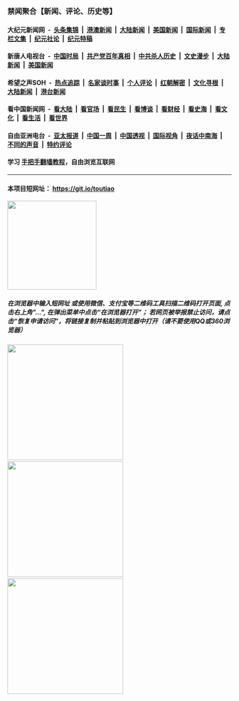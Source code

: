 ### 禁闻聚合【新闻、评论、历史等】

#### 大纪元新闻网 &nbsp;-&nbsp; [头条集锦](indexes/E头条集锦.md?t=02062344) &nbsp;|&nbsp; [港澳新闻](indexes/E港澳新闻.md?t=02062344)  &nbsp;|&nbsp; [大陆新闻](indexes/E大陆新闻.md?t=02062344) &nbsp;|&nbsp; [美国新闻](indexes/E美国新闻.md?t=02062344) &nbsp;|&nbsp; [国际新闻](indexes/E国际新闻.md?t=02062344) &nbsp;|&nbsp; [专栏文集](indexes/E专栏文集.md?t=02062344) &nbsp;|&nbsp; [纪元社论](indexes/E纪元社论.md?t=02062344) &nbsp;|&nbsp; [纪元特稿](indexes/E纪元特稿.md?t=02062344) 

#### 新唐人电视台 &nbsp;-&nbsp; [中国时局](indexes/N中国时局.md?t=02062344) &nbsp;|&nbsp; [共产党百年真相](indexes/N共产党百年真相.md?t=02062344) &nbsp;|&nbsp; [中共杀人历史](indexes/N中共杀人历史.md?t=02062344) &nbsp;|&nbsp; [文史漫步](indexes/N文史漫步.md?t=02062344) &nbsp;|&nbsp; [大陆新闻](indexes/N大陆新闻.md?t=02062344) &nbsp;|&nbsp; [美国新闻](indexes/N美国新闻.md?t=02062344)

#### 希望之声SOH &nbsp;-&nbsp; [热点追踪](indexes/H热点追踪.md?t=02062344) &nbsp;|&nbsp; [名家谈时事](indexes/H名家谈时事.md?t=02062344) &nbsp;|&nbsp; [个人评论](indexes/H个人评论.md?t=02062344)  &nbsp;|&nbsp; [红朝解密](indexes/H红朝解密.md?t=02062344) &nbsp;|&nbsp; [文化寻根](indexes/H文化寻根.md?t=02062344) &nbsp;|&nbsp; [大陆新闻](indexes/H大陆新闻.md?t=02062344) &nbsp;|&nbsp; [港台新闻](indexes/H港台新闻.md?t=02062344)

#### 看中国新闻网 &nbsp;-&nbsp; [看大陆](indexes/S看大陆.md?t=02062344) &nbsp;|&nbsp; [看官场](indexes/S看官场.md?t=02062344) &nbsp;|&nbsp; [看民生](indexes/S看民生.md?t=02062344)  &nbsp;|&nbsp; [看博谈](indexes/S看博谈.md?t=02062344) &nbsp;|&nbsp; [看财经](indexes/S看财经.md?t=02062344) &nbsp;|&nbsp; [看史海](indexes/S看史海.md?t=02062344) &nbsp;|&nbsp; [看文化](indexes/S看文化.md?t=02062344) &nbsp;|&nbsp; [看生活](indexes/S看生活.md?t=02062344) &nbsp;|&nbsp; [看世界](indexes/S看世界.md?t=02062344)

#### 自由亚洲电台 &nbsp;-&nbsp; [亚太报道](indexes/R亚太报道.md?t=02062344) &nbsp;|&nbsp; [中国一周](indexes/R中国一周.md?t=02062344) &nbsp;|&nbsp; [中国透视](indexes/R中国透视.md?t=02062344)  &nbsp;|&nbsp; [国际视角](indexes/R国际视角.md?t=02062344) &nbsp;|&nbsp; [夜话中南海](indexes/R夜话中南海.md?t=02062344) &nbsp;|&nbsp; [不同的声音](indexes/R不同的声音.md?t=02062344) &nbsp;|&nbsp; [特约评论](indexes/R特约评论.md?t=02062344)

#### 学习 [手把手翻墙教程](https://github.com/gfw-breaker/guides/wiki)，自由浏览互联网

----

#### 本项目短网址： https://git.io/toutiao
<img src="https://raw.githubusercontent.com/gfw-breaker/banned-news/master/scripts/img/qr.png" width="200px"/>  

##### 在浏览器中输入短网址 或使用微信、支付宝等二维码工具扫描二维码打开页面, 点击右上角"...", 在弹出菜单中点击“在浏览器打开”； 若网页被举报禁止访问，请点击“恢复申请访问”，将链接复制并粘贴到浏览器中打开（请不要使用QQ或360浏览器）

<img src="https://raw.githubusercontent.com/gfw-breaker/banned-news/master/scripts/img/1.png" width="260px"/> &nbsp; <img src="https://raw.githubusercontent.com/gfw-breaker/banned-news/master/scripts/img/2.png" width="260px"/> &nbsp; <img src="https://raw.githubusercontent.com/gfw-breaker/banned-news/master/scripts/img/3.png" width="260px"/>

